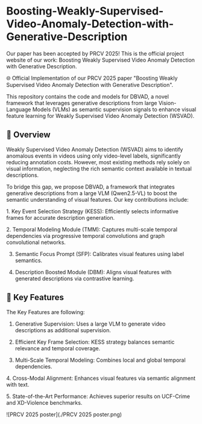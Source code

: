 # Boosting-Weakly-Supervised-Video-Anomaly-Detection-with-Generative-Description
Our paper has been accepted by PRCV 2025! This is the official project website of our work: Boosting Weakly Supervised Video Anomaly Detection with Generative Description.

🌐 ​​Official Implementation​​ of our PRCV 2025 paper "Boosting Weakly Supervised Video Anomaly Detection with Generative Description".

This repository contains the code and models for ​​DBVAD​​, a novel framework that leverages generative descriptions from large Vision-Language Models (VLMs) as semantic supervision signals to enhance visual feature learning for Weakly Supervised Video Anomaly Detection (WSVAD).

## 📖 Overview
Weakly Supervised Video Anomaly Detection (WSVAD) aims to identify anomalous events in videos using only video-level labels, significantly reducing annotation costs. However, most existing methods rely solely on visual information, neglecting the rich semantic context available in textual descriptions.

To bridge this gap, we propose ​​DBVAD​​, a framework that integrates generative descriptions from a large VLM (Qwen2.5-VL) to boost the semantic understanding of visual features. Our key contributions include:

​​1. Key Event Selection Strategy (KESS)​​: Efficiently selects informative frames for accurate description generation.

​​2. Temporal Modeling Module (TMM)​​: Captures multi-scale temporal dependencies via progressive temporal convolutions and graph convolutional networks.

3. ​​Semantic Focus Prompt (SFP)​​: Calibrates visual features using label semantics.

4. Description Boosted Module (DBM)​​: Aligns visual features with generated descriptions via contrastive learning.


## 🚀 Key Features
The Key Features are following:
​​
1. Generative Supervision​​: Uses a large VLM to generate video descriptions as additional supervision.

2. ​​Efficient Key Frame Selection​​: KESS strategy balances semantic relevance and temporal coverage.
   
3. ​​Multi-Scale Temporal Modeling​​: Combines local and global temporal dependencies.
   
​​4. Cross-Modal Alignment​​: Enhances visual features via semantic alignment with text.

​​5. State-of-the-Art Performance​​: Achieves superior results on UCF-Crime and XD-Violence benchmarks.

 ![PRCV 2025 poster](./PRCV 2025 poster.png)

